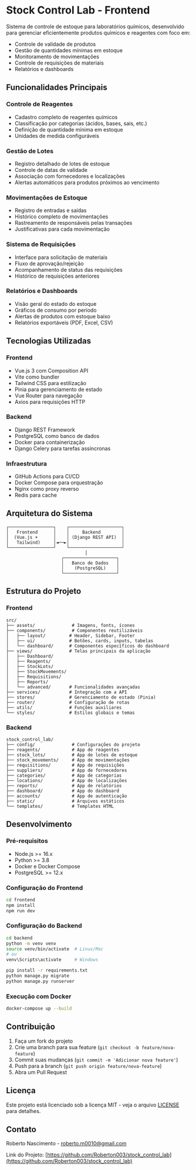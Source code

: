 # Stock Control Lab - Frontend

Sistema de controle de estoque para laboratórios químicos, desenvolvido para gerenciar eficientemente produtos químicos e reagentes com foco em:

- Controle de validade de produtos
- Gestão de quantidades mínimas em estoque
- Monitoramento de movimentações
- Controle de requisições de materiais
- Relatórios e dashboards

## Funcionalidades Principais

### Controle de Reagentes
- Cadastro completo de reagentes químicos
- Classificação por categorias (ácidos, bases, sais, etc.)
- Definição de quantidade mínima em estoque
- Unidades de medida configuráveis

### Gestão de Lotes
- Registro detalhado de lotes de estoque
- Controle de datas de validade
- Associação com fornecedores e localizações
- Alertas automáticos para produtos próximos ao vencimento

### Movimentações de Estoque
- Registro de entradas e saídas
- Histórico completo de movimentações
- Rastreamento de responsáveis pelas transações
- Justificativas para cada movimentação

### Sistema de Requisições
- Interface para solicitação de materiais
- Fluxo de aprovação/rejeição
- Acompanhamento de status das requisições
- Histórico de requisições anteriores

### Relatórios e Dashboards
- Visão geral do estado do estoque
- Gráficos de consumo por período
- Alertas de produtos com estoque baixo
- Relatórios exportáveis (PDF, Excel, CSV)

## Tecnologias Utilizadas

### Frontend
- Vue.js 3 com Composition API
- Vite como bundler
- Tailwind CSS para estilização
- Pinia para gerenciamento de estado
- Vue Router para navegação
- Axios para requisições HTTP

### Backend
- Django REST Framework
- PostgreSQL como banco de dados
- Docker para containerização
- Django Celery para tarefas assíncronas

### Infraestrutura
- GitHub Actions para CI/CD
- Docker Compose para orquestração
- Nginx como proxy reverso
- Redis para cache

## Arquitetura do Sistema

```
┌─────────────────┐    ┌────────────────────┐
│   Frontend      │    │     Backend        │
│  (Vue.js +      │    │ (Django REST API)  │
│   Tailwind)     │◄──►│                    │
└─────────────────┘    └────────────────────┘
                              │
                     ┌────────────────────┐
                     │   Banco de Dados   │
                     │    (PostgreSQL)    │
                     └────────────────────┘
```

## Estrutura do Projeto

### Frontend
```
src/
├── assets/              # Imagens, fonts, ícones
├── components/          # Componentes reutilizáveis
│   ├── layout/         # Header, Sidebar, Footer
│   ├── ui/             # Botões, cards, inputs, tabelas
│   └── dashboard/      # Componentes específicos do dashboard
├── views/              # Telas principais da aplicação
│   ├── Dashboard/
│   ├── Reagents/
│   ├── StockLots/
│   ├── StockMovements/
│   ├── Requisitions/
│   ├── Reports/
│   └── advanced/       # Funcionalidades avançadas
├── services/           # Integração com a API
├── stores/             # Gerenciamento de estado (Pinia)
├── router/             # Configuração de rotas
├── utils/              # Funções auxiliares
└── styles/             # Estilos globais e temas
```

### Backend
```
stock_control_lab/
├── config/              # Configurações do projeto
├── reagents/            # App de reagentes
├── stock_lots/          # App de lotes de estoque
├── stock_movements/     # App de movimentações
├── requisitions/        # App de requisições
├── suppliers/           # App de fornecedores
├── categories/          # App de categorias
├── locations/           # App de localizações
├── reports/             # App de relatórios
├── dashboard/           # App do dashboard
├── accounts/            # App de autenticação
├── static/              # Arquivos estáticos
└── templates/           # Templates HTML
```

## Desenvolvimento

### Pré-requisitos
- Node.js >= 16.x
- Python >= 3.8
- Docker e Docker Compose
- PostgreSQL >= 12.x

### Configuração do Frontend
```bash
cd frontend
npm install
npm run dev
```

### Configuração do Backend
```bash
cd backend
python -m venv venv
source venv/bin/activate  # Linux/Mac
# ou
venv\Scripts\activate     # Windows

pip install -r requirements.txt
python manage.py migrate
python manage.py runserver
```

### Execução com Docker
```bash
docker-compose up --build
```

## Contribuição

1. Faça um fork do projeto
2. Crie uma branch para sua feature (`git checkout -b feature/nova-feature`)
3. Commit suas mudanças (`git commit -m 'Adicionar nova feature'`)
4. Push para a branch (`git push origin feature/nova-feature`)
5. Abra um Pull Request

## Licença

Este projeto está licenciado sob a licença MIT - veja o arquivo [LICENSE](LICENSE) para detalhes.

## Contato

Roberto Nascimento - roberto.m0010@gmail.com

Link do Projeto: [https://github.com/Roberton003/stock_control_lab](https://github.com/Roberton003/stock_control_lab)